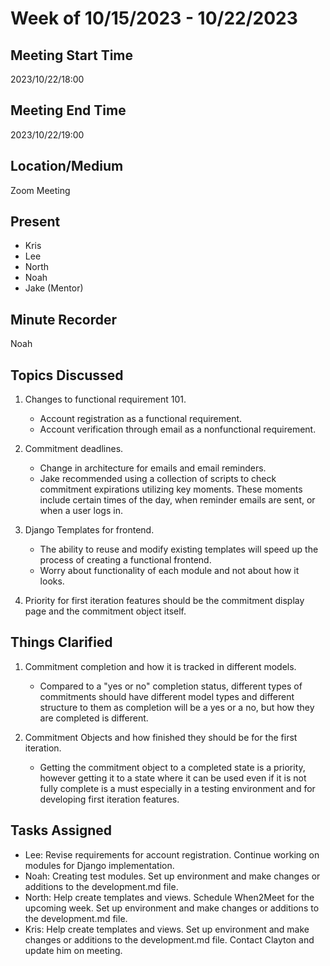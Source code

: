 # Week of 10/15/2023 - 10/22/2023

## Meeting Start Time

2023/10/22/18:00

## Meeting End Time

2023/10/22/19:00

## Location/Medium

Zoom Meeting

## Present

- Kris
- Lee
- North
- Noah
- Jake (Mentor)

## Minute Recorder

Noah

## Topics Discussed

1. Changes to functional requirement 101.
   - Account registration as a functional requirement.
   - Account verification through email as a nonfunctional requirement.

2. Commitment deadlines.
   - Change in architecture for emails and email reminders.
   - Jake recommended using a collection of scripts to check commitment expirations utilizing key moments.
   These moments include certain times of the day, when reminder emails are sent, or when a user logs in.

3. Django Templates for frontend.
   - The ability to reuse and modify existing templates will speed up the process of creating a functional
   frontend.
   - Worry about functionality of each module and not about how it looks.

4. Priority for first iteration features should be the commitment display page and the commitment object itself.

## Things Clarified

1. Commitment completion and how it is tracked in different models.
   - Compared to a "yes or no" completion status, different types of commitments should have different model types
   and different structure to them as completion will be a yes or a no, but how they are completed is different.

2. Commitment Objects and how finished they should be for the first iteration.
   - Getting the commitment object to a completed state is a priority, however getting it to a state where it can be
   used even if it is not fully complete is a must especially in a testing environment and for developing first 
   iteration features.

## Tasks Assigned

- Lee: Revise requirements for account registration. Continue working on modules for Django implementation.
- Noah: Creating test modules. Set up environment and make changes or additions to the development.md file.
- North: Help create templates and views. Schedule When2Meet for the upcoming week. Set up environment and make 
changes or additions to the development.md file.
- Kris: Help create templates and views. Set up environment and make changes or additions to the development.md file.
Contact Clayton and update him on meeting.
